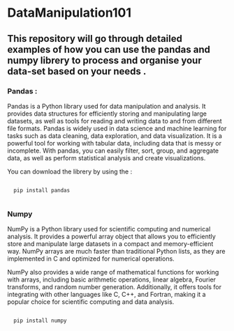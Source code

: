 # <h1> DataManipulation101 </h1>

<h2> This repository will go through detailed examples of how you can use the pandas and numpy librery to process and organise your data-set based on 
your needs 
.</h2>

<h3>Pandas : </h3>
<p> Pandas is a Python library used for data manipulation and analysis. It provides data structures for efficiently storing and manipulating large datasets, as well as tools for reading and writing data to and from different file formats. Pandas is widely used in data science and machine learning for tasks such as data cleaning, data exploration, and data visualization. It is a powerful tool for working with tabular data, including data that is messy or incomplete. With pandas, you can easily filter, sort, group, and aggregate data, as well as perform statistical analysis and create visualizations. </p>
<p></p>
You can download the librery by using the :

```install

  pip install pandas
  
```

<h3>Numpy</h3>
<p>
NumPy is a Python library used for scientific computing and numerical analysis. It provides a powerful array object that allows you to efficiently store and manipulate large datasets in a compact and memory-efficient way. NumPy arrays are much faster than traditional Python lists, as they are implemented in C and optimized for numerical operations.

NumPy also provides a wide range of mathematical functions for working with arrays, including basic arithmetic operations, linear algebra, Fourier transforms, and random number generation. Additionally, it offers tools for integrating with other languages like C, C++, and Fortran, making it a popular choice for scientific computing and data analysis.</p>

```install

  pip install numpy
  
```
